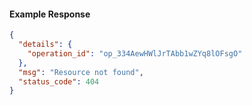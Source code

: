 <!-- Code generated for API Clients. DO NOT EDIT. -->

#### Example Response

```json
{
  "details": {
    "operation_id": "op_334AewHWlJrTAbb1wZYq8lOFsgO"
  },
  "msg": "Resource not found",
  "status_code": 404
}
```
